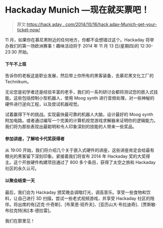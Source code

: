 # Hackaday Munich —现在就买票吧！

> 原文:[https://hack aday . com/2014/10/16/hack aday-Munich-get-your-ticket-now/](https://hackaday.com/2014/10/16/hackaday-munich-get-your-ticket-now/)

11 月，如果你在慕尼黑附近的任何地方，你都不会想错过这个。Hackaday 将举办我们的第一场欧洲赛事！趣味活动将于 2014 年 11 月 13 日(星期四)的 12:30-23:30 开始。

#### 下午不上班

告诉你的老板这是职业发展，然后带上你所有的黑客装备，去慕尼黑文化工厂的 Technikum。

无论您是初学者还是经验丰富的老手，我们的一系列研讨会都将测试您的嵌入式技能。这些包括控制小型机器人，使用 Moog synth 进行音频处理，对一些神秘的硬件进行逆向工程，以及尝试机器视觉。

试着赢得下午的挑战。实现最快最可靠的机器人大脑，设计最好的 Moog synth 附加电路。或者通过编写一个完美的计算机视觉游戏求解器来证明你的逻辑能力。我们将为那些表现出最聪明和令人印象深刻的技能的人带来一些奖品。

#### 参加讲座，了解哈卡代奖获得者

从 19:00 开始，我们将介绍几个关于嵌入式硬件的讲座，这些讲座肯定会给最有眼光的黑客留下深刻印象。紧接着我们将宣布 2014 年 Hackaday 奖的大奖得主。这个开放硬件构建项目通过了 800 多个条目，获得了太空之旅和 Hackaday 社区的永久认可。

#### 以聚会结束一天

最后，我们会为 Hackaday 颁奖晚会调暗灯光，调高音乐。享受一些食物和饮料，让自己进行 3D 扫描，尝试一些老式视频游戏，并享受 Hackaday 社区的陪伴。将出席的有[迈克·什奇斯]、[布莱恩·班乔夫]、[亚历山大·布拉迪奇]、[贾斯敏·布拉克特]和[本·德拉雷]。

我们在那里见！
